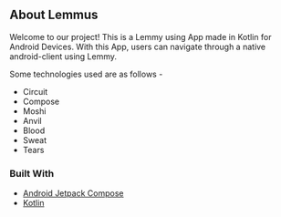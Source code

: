 ## About Lemmus

Welcome to our project! This is a Lemmy using App made in Kotlin for Android Devices.
With this App, users can navigate through a native android-client using Lemmy.

Some technologies used are as follows -
- Circuit
- Compose
- Moshi
- Anvil
- Blood
- Sweat
- Tears

### Built With

- [Android Jetpack Compose](https://developer.android.com/jetpack/compose)
- [Kotlin](https://kotlinlang.org/)

